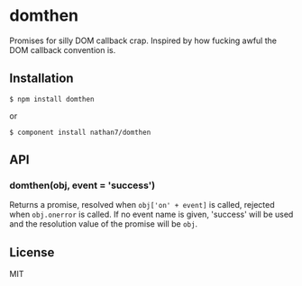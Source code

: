 
# domthen

  Promises for silly DOM callback crap.
  Inspired by how fucking awful the DOM callback convention is.

## Installation

    $ npm install domthen

  or

    $ component install nathan7/domthen

## API

### domthen(obj, event = 'success')

  Returns a promise, resolved when `obj['on' + event]` is called, rejected when `obj.onerror` is called.
  If no event name is given, 'success' will be used and the resolution value of the promise will be `obj`.

## License

  MIT
